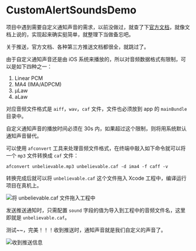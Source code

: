 # CustomAlertSoundsDemo
项目中遇到需要自定义通知声音的需求，以前没做过，就查了下[官方文档](https://developer.apple.com/library/ios/documentation/NetworkingInternet/Conceptual/RemoteNotificationsPG/Chapters/IPhoneOSClientImp.html#//apple_ref/doc/uid/TP40008194-CH103-SW6)，就像文档上说的，实现起来确实挺简单，就整理下当做备忘吧。

关于推送，官方文档、各种第三方推送文档都很全，就跳过了。

由于自定义通知声音还是由 iOS 系统来播放的，所以对音频数据格式有限制，可以是如下四种之一：

1. Linear PCM
2. MA4 (IMA/ADPCM)
3. µLaw
4. aLaw

对应音频文件格式是 `aiff`，`wav`，`caf` 文件，文件也必须放到 app 的 `mainBundle` 目录中。

自定义通知声音的播放时间必须在 30s 内，如果超过这个限制，则将用系统默认通知声音替代。

可以使用 `afconvert` 工具来处理音频文件格式，在终端中敲入如下命令就可以将一个 `mp3` 文件转换成 `caf` 文件：

```
afconvert unbelievable.mp3 unbelievable.caf -d ima4 -f caff -v
```

转换完成后就可以将 `unbelievable.caf` 这个文件拖入 Xcode 工程中，编译运行项目在真机上。

![将 unbelievable.caf 文件拖入工程中](http://lengmolehongyan.github.io/images/QQ20151226-0@2x.png)

发送推送通知时，只需配置 `sound` 字段的值为导入到工程中的音频文件名，这里即就是 `unbelievable.caf`。

测试~~，完美！！！收到推送时，通知声音就是我们自定义的声音了。

![收到推送信息](http://lengmolehongyan.github.io/images/QQ20151226-1@2x.png)

